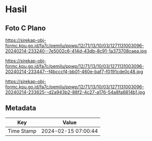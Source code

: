 # Hasil

## Foto C Plano

https://sirekap-obj-formc.kpu.go.id/fa7c/pemilu/ppwp/12/71/13/10/03/1271131003096-20240214-233240--7e5002c6-414d-43db-8c91-1a373708caea.jpg

https://sirekap-obj-formc.kpu.go.id/fa7c/pemilu/ppwp/12/71/13/10/03/1271131003096-20240214-233447--f4bcccf4-bb01-460e-baf7-f0191cde0c48.jpg

https://sirekap-obj-formc.kpu.go.id/fa7c/pemilu/ppwp/12/71/13/10/03/1271131003096-20240214-233625--d2a943b2-88f2-4c27-a176-54a8fa6814b1.jpg


## Metadata

| Key        | Value               |
| ---------- | ------------------- |
| Time Stamp | 2024-02-15 07:00:44 |



